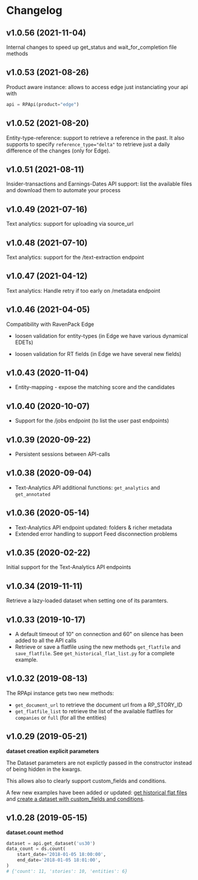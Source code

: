 # Changelog

## v1.0.56 (2021-11-04)

Internal changes to speed up get_status and wait_for_completion file methods

## v1.0.53 (2021-08-26)

Product aware instance: allows to access edge just instanciating your api with

```python
api = RPApi(product="edge")
```

## v1.0.52 (2021-08-20)

Entity-type-reference: support to retrieve a reference in the past. It also supports to specify `reference_type="delta"`
to retrieve just a daily difference of the changes (only for Edge).

## v1.0.51 (2021-08-11)

Insider-transactions and Earnings-Dates API support:
list the available files and download them to automate your process

## v1.0.49 (2021-07-16)

Text analytics: support for uploading via source_url

## v1.0.48 (2021-07-10)

Text analytics: support for the /text-extraction endpoint

## v1.0.47 (2021-04-12)

Text analytics: Handle retry if too early on /metadata endpoint

## v1.0.46 (2021-04-05)

Compatibility with RavenPack Edge

* loosen validation for entity-types (in Edge we have various dynamical EDETs)

* loosen validation for RT fields (in Edge we have several new fields)

## v1.0.43 (2020-11-04)

* Entity-mapping - expose the matching score and the candidates

## v1.0.40 (2020-10-07)

* Support for the /jobs endpoint (to list the user past endpoints)

## v1.0.39 (2020-09-22)

* Persistent sessions between API-calls

## v1.0.38 (2020-09-04)

* Text-Analytics API additional functions: `get_analytics` and `get_annotated`

## v1.0.36 (2020-05-14)

* Text-Analytics API endpoint updated: folders & richer metadata
* Extended error handling to support Feed disconnection problems

## v1.0.35 (2020-02-22)

Initial support for the Text-Analytics API endpoints

## v1.0.34 (2019-11-11)

Retrieve a lazy-loaded dataset when setting one of its paramters.

## v1.0.33 (2019-10-17)

* A default timeout of 10" on connection and 60" on silence has been added to all the API calls
* Retrieve or save a flatfile using the new methods `get_flatfile` and `save_flatfile`.
  See `get_historical_flat_list.py` for a complete example.

## v1.0.32 (2019-08-13)

The RPApi instance gets two new methods:

* `get_document_url` to retrieve the document url from a RP_STORY_ID
* `get_flatfile_list` to retrieve the list of the available flatfiles for `companies`
  or `full` (for all the entities)

## v1.0.29 (2019-05-21)

**dataset creation explicit parameters**

The Dataset parameters are not explictly passed in the constructor instead of being hidden in the kwargs.

This allows also to clearly support custom_fields and conditions.

A few new examples have been added or updated:
[get historical flat files](ravenpackapi/examples/get_historical_flat_files.py) and
[create a dataset with custom_fields and conditions](ravenpackapi/examples/indicator_datasets.py).

## v1.0.28 (2019-05-15)

**dataset.count method**

```python
dataset = api.get_dataset('us30')
data_count = ds.count(
    start_date='2018-01-05 18:00:00',
    end_date='2018-01-05 18:01:00',
)
# {'count': 11, 'stories': 10, 'entities': 6}

``` 
